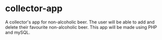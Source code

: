 # collector-app
A collector's app for non-alcoholic beer. The user will be able to add and delete their favourite non-alcoholic beer. This app will be made using PHP and mySQL.
